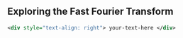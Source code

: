 ## Exploring the Fast Fourier Transform

```xml
<div style="text-align: right"> your-text-here </div>
```